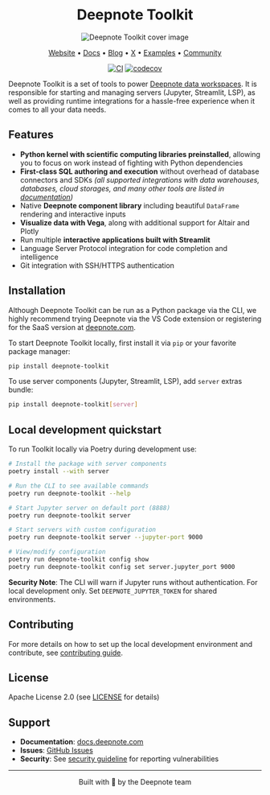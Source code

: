 <div align="center">

# Deepnote Toolkit

![Deepnote Toolkit cover image](./docs/_assets/deepnote-toolkit-cover-image.png)

[Website](https://deepnote.com/?utm_source=github&utm_medium=github&utm_campaign=github&utm_content=readme_main) • [Docs](https://deepnote.com/docs?utm_source=github&utm_medium=github&utm_campaign=github&utm_content=readme_main) • [Blog](https://deepnote.com/blog?utm_source=github&utm_medium=github&utm_campaign=github&utm_content=readme_main) • [X](https://x.com/DeepnoteHQ) • [Examples](https://deepnote.com/explore?utm_source=github&utm_medium=github&utm_campaign=github&utm_content=readme_main) • [Community](https://github.com/deepnote/deepnote/discussions)

[![CI](https://github.com/deepnote/deepnote-toolkit/actions/workflows/ci.yml/badge.svg?branch=main)](https://github.com/deepnote/deepnote-toolkit/actions/workflows/ci.yml)
[![codecov](https://codecov.io/gh/deepnote/deepnote-toolkit/graph/badge.svg?token=JCRUJP2BB9)](https://codecov.io/gh/deepnote/deepnote-toolkit)

</div>

Deepnote Toolkit is a set of tools to power [Deepnote data workspaces](https://deepnote.com/docs/workspaces).
It is responsible for starting and managing servers (Jupyter, Streamlit, LSP), as well as providing runtime integrations for a hassle-free experience when it comes to all your data needs.

## Features

- **Python kernel with scientific computing libraries preinstalled**, allowing you to focus on work instead of fighting with Python dependencies
- **First-class SQL authoring and execution** without overhead of database connectors and SDKs *(all supported integrations with data warehouses, databases, cloud storages, and many other tools are listed in [documentation](https://deepnote.com/docs/getting-started))*
- Native **Deepnote component library** including beautiful `DataFrame` rendering and interactive inputs
- **Visualize data with Vega**, along with additional support for Altair and Plotly
- Run multiple **interactive applications built with Streamlit**
- Language Server Protocol integration for code completion and intelligence
- Git integration with SSH/HTTPS authentication

## Installation

Although Deepnote Toolkit can be run as a Python package via the CLI, we highly recommend trying Deepnote via the VS Code extension or registering for the SaaS version at [deepnote.com](https://deepnote.com).

To start Deepnote Toolkit locally, first install it via `pip` or your favorite package manager:
```sh
pip install deepnote-toolkit
```

To use server components (Jupyter, Streamlit, LSP), add `server` extras bundle:

```sh
pip install deepnote-toolkit[server]
```


## Local development quickstart

To run Toolkit locally via Poetry during development use:

```bash
# Install the package with server components
poetry install --with server

# Run the CLI to see available commands
poetry run deepnote-toolkit --help

# Start Jupyter server on default port (8888)
poetry run deepnote-toolkit server

# Start servers with custom configuration
poetry run deepnote-toolkit server --jupyter-port 9000

# View/modify configuration
poetry run deepnote-toolkit config show
poetry run deepnote-toolkit config set server.jupyter_port 9000
```

**Security Note**: The CLI will warn if Jupyter runs without authentication. For local development only. Set `DEEPNOTE_JUPYTER_TOKEN` for shared environments.

## Contributing

For more details on how to set up the local development environment and contribute, 
see [contributing guide](./CONTRIBUTING.md).

## License

Apache License 2.0 (see [LICENSE](LICENSE) for details)

## Support

- **Documentation**: [docs.deepnote.com](https://docs.deepnote.com)
- **Issues**: [GitHub Issues](https://github.com/deepnote/deepnote-toolkit/issues)
- **Security**: See [security guideline](SECURITY.md) for reporting vulnerabilities


<hr>
<div align="center">

Built with 💙 by the Deepnote team

</div>
